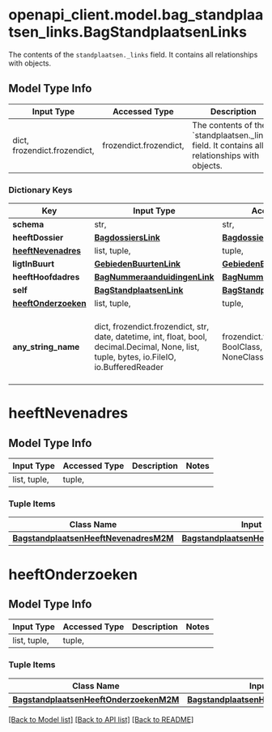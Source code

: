 # openapi_client.model.bag_standplaatsen_links.BagStandplaatsenLinks

The contents of the `standplaatsen._links` field. It contains all relationships with objects.

## Model Type Info
Input Type | Accessed Type | Description | Notes
------------ | ------------- | ------------- | -------------
dict, frozendict.frozendict,  | frozendict.frozendict,  | The contents of the &#x60;standplaatsen._links&#x60; field. It contains all relationships with objects. | 

### Dictionary Keys
Key | Input Type | Accessed Type | Description | Notes
------------ | ------------- | ------------- | ------------- | -------------
**schema** | str,  | str,  |  | 
**heeftDossier** | [**BagdossiersLink**](BagdossiersLink.md) | [**BagdossiersLink**](BagdossiersLink.md) |  | 
**[heeftNevenadres](#heeftNevenadres)** | list, tuple,  | tuple,  |  | 
**ligtInBuurt** | [**GebiedenBuurtenLink**](GebiedenBuurtenLink.md) | [**GebiedenBuurtenLink**](GebiedenBuurtenLink.md) |  | 
**heeftHoofdadres** | [**BagNummeraanduidingenLink**](BagNummeraanduidingenLink.md) | [**BagNummeraanduidingenLink**](BagNummeraanduidingenLink.md) |  | 
**self** | [**BagStandplaatsenLink**](BagStandplaatsenLink.md) | [**BagStandplaatsenLink**](BagStandplaatsenLink.md) |  | 
**[heeftOnderzoeken](#heeftOnderzoeken)** | list, tuple,  | tuple,  |  | 
**any_string_name** | dict, frozendict.frozendict, str, date, datetime, int, float, bool, decimal.Decimal, None, list, tuple, bytes, io.FileIO, io.BufferedReader | frozendict.frozendict, str, BoolClass, decimal.Decimal, NoneClass, tuple, bytes, FileIO | any string name can be used but the value must be the correct type | [optional]

# heeftNevenadres

## Model Type Info
Input Type | Accessed Type | Description | Notes
------------ | ------------- | ------------- | -------------
list, tuple,  | tuple,  |  | 

### Tuple Items
Class Name | Input Type | Accessed Type | Description | Notes
------------- | ------------- | ------------- | ------------- | -------------
[**BagstandplaatsenHeeftNevenadresM2M**](BagstandplaatsenHeeftNevenadresM2M.md) | [**BagstandplaatsenHeeftNevenadresM2M**](BagstandplaatsenHeeftNevenadresM2M.md) | [**BagstandplaatsenHeeftNevenadresM2M**](BagstandplaatsenHeeftNevenadresM2M.md) |  | 

# heeftOnderzoeken

## Model Type Info
Input Type | Accessed Type | Description | Notes
------------ | ------------- | ------------- | -------------
list, tuple,  | tuple,  |  | 

### Tuple Items
Class Name | Input Type | Accessed Type | Description | Notes
------------- | ------------- | ------------- | ------------- | -------------
[**BagstandplaatsenHeeftOnderzoekenM2M**](BagstandplaatsenHeeftOnderzoekenM2M.md) | [**BagstandplaatsenHeeftOnderzoekenM2M**](BagstandplaatsenHeeftOnderzoekenM2M.md) | [**BagstandplaatsenHeeftOnderzoekenM2M**](BagstandplaatsenHeeftOnderzoekenM2M.md) |  | 

[[Back to Model list]](../../README.md#documentation-for-models) [[Back to API list]](../../README.md#documentation-for-api-endpoints) [[Back to README]](../../README.md)

